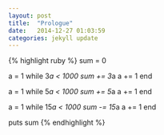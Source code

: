 ```yaml
---
layout: post
title:  "Prologue"
date:   2014-12-27 01:03:59
categories: jekyll update
---
```


{% highlight ruby %}
sum = 0

a = 1
while 3*a < 1000
  sum += 3*a
  a += 1
end

a = 1
while 5*a < 1000
  sum += 5*a
  a += 1
end

a = 1
while 15*a < 1000
  sum -= 15*a
  a += 1
end

puts sum
{% endhighlight %}


<!-- You’ll find this post in your `_posts` directory. Go ahead and edit it and re-build the site to see your changes. You can rebuild the site in many different ways, but the most common way is to run `jekyll serve`, which launches a web server and auto-regenerates your site when a file is updated.

To add new posts, simply add a file in the `_posts` directory that follows the convention `YYYY-MM-DD-name-of-post.ext` and includes the necessary front matter. Take a look at the source for this post to get an idea about how it works.

Jekyll also offers powerful support for code snippets:

{% highlight ruby %}
def print_hi(name)
  puts "Hi, #{name}"
end
print_hi('Tom')
#=> prints 'Hi, Tom' to STDOUT.
{% endhighlight %}

Check out the [Jekyll docs][jekyll] for more info on how to get the most out of Jekyll. File all bugs/feature requests at [Jekyll’s GitHub repo][jekyll-gh]. If you have questions, you can ask them on [Jekyll’s dedicated Help repository][jekyll-help].

[jekyll]:      http://jekyllrb.com
[jekyll-gh]:   https://github.com/jekyll/jekyll
[jekyll-help]: https://github.com/jekyll/jekyll-help
 -->